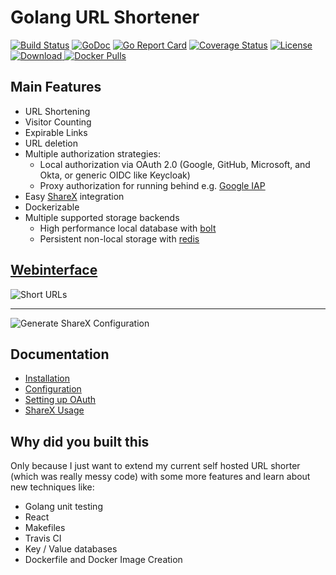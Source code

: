 # Golang URL Shortener

[![Build Status](https://travis-ci.org/mxschmitt/golang-url-shortener.svg?branch=master)](https://travis-ci.org/mxschmitt/golang-url-shortener)
[![GoDoc](https://godoc.org/github.com/mxschmitt/golang-url-shortener?status.svg)](https://godoc.org/github.com/mxschmitt/golang-url-shortener)
[![Go Report Card](https://goreportcard.com/badge/github.com/mxschmitt/golang-url-shortener)](https://goreportcard.com/report/github.com/mxschmitt/golang-url-shortener)
[![Coverage Status](https://coveralls.io/repos/github/mxschmitt/golang-url-shortener/badge.svg?branch=master)](https://coveralls.io/github/mxschmitt/golang-url-shortener?branch=master)
[![License](https://img.shields.io/badge/License-MIT-blue.svg)](https://opensource.org/licenses/MIT)
[![Download](https://api.bintray.com/packages/mxschmitt/golang-url-shortener/travis-ci/images/download.svg?version=0.1) ](https://bintray.com/mxschmitt/golang-url-shortener/travis-ci/0.1#files)
[![Docker Pulls](https://img.shields.io/docker/pulls/mxschmitt/golang_url_shortener.svg)](https://hub.docker.com/r/mxschmitt/golang_url_shortener/)

## Main Features

- URL Shortening
- Visitor Counting
- Expirable Links
- URL deletion
- Multiple authorization strategies:
    - Local authorization via OAuth 2.0 (Google, GitHub, Microsoft, and Okta, or generic OIDC like Keycloak)
    - Proxy authorization for running behind e.g. [Google IAP](https://cloud.google.com/iap/)
- Easy [ShareX](https://github.com/ShareX/ShareX) integration
- Dockerizable
- Multiple supported storage backends
    - High performance local database with [bolt](https://github.com/boltdb/bolt)
    - Persistent non-local storage with [redis](https://redis.io/)

## [Webinterface](https://so.sh0rt.cat)

![Short URLs](https://user-images.githubusercontent.com/17984549/32700384-955d9336-c7c4-11e7-9fab-4141a86a375c.png)

---

![Generate ShareX Configuration](https://user-images.githubusercontent.com/17984549/32700395-cf9f057a-c7c4-11e7-9d2b-7523c8a95a20.png)

## Documentation

- [Installation](https://github.com/mxschmitt/golang-url-shortener/wiki/Installation)
- [Configuration](https://github.com/mxschmitt/golang-url-shortener/wiki/Configuration)
- [Setting up OAuth](https://github.com/mxschmitt/golang-url-shortener/wiki/Setting-up-OAuth)
- [ShareX Usage](https://github.com/mxschmitt/golang-url-shortener/wiki/ShareX)

## Why did you built this

Only because I just want to extend my current self hosted URL shorter (which was really messy code) with some more features and learn about new techniques like:

- Golang unit testing
- React
- Makefiles
- Travis CI
- Key / Value databases
- Dockerfile and Docker Image Creation
